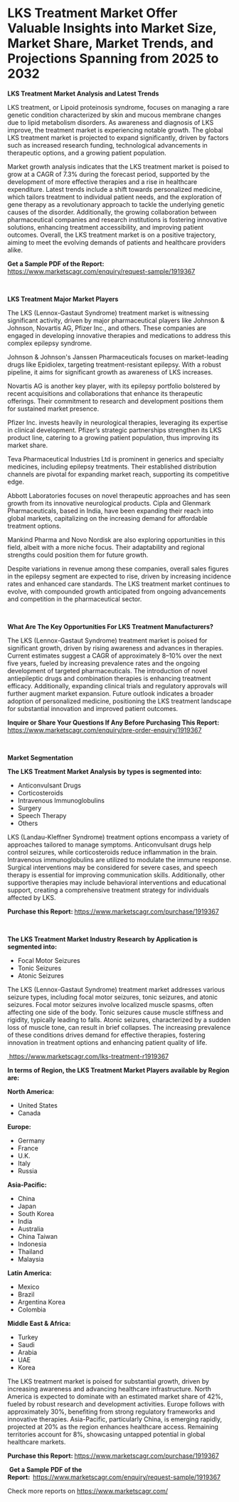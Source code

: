 <p><h1>LKS Treatment Market Offer Valuable Insights into Market Size, Market Share, Market Trends, and Projections Spanning from 2025 to 2032</h1></p><p><strong>LKS Treatment Market Analysis and Latest Trends</strong></p>
<p><p>LKS treatment, or Lipoid proteinosis syndrome, focuses on managing a rare genetic condition characterized by skin and mucous membrane changes due to lipid metabolism disorders. As awareness and diagnosis of LKS improve, the treatment market is experiencing notable growth. The global LKS treatment market is projected to expand significantly, driven by factors such as increased research funding, technological advancements in therapeutic options, and a growing patient population.</p><p>Market growth analysis indicates that the LKS treatment market is poised to grow at a CAGR of 7.3% during the forecast period, supported by the development of more effective therapies and a rise in healthcare expenditure. Latest trends include a shift towards personalized medicine, which tailors treatment to individual patient needs, and the exploration of gene therapy as a revolutionary approach to tackle the underlying genetic causes of the disorder. Additionally, the growing collaboration between pharmaceutical companies and research institutions is fostering innovative solutions, enhancing treatment accessibility, and improving patient outcomes. Overall, the LKS treatment market is on a positive trajectory, aiming to meet the evolving demands of patients and healthcare providers alike.</p></p>
<p><strong>Get a Sample PDF of the Report:&nbsp;</strong> <a href="https://www.marketscagr.com/enquiry/request-sample/1919367?utm_campaign=2031&utm_medium=2&utm_source=Github&utm_content=ia&utm_term=03032025&utm_id=lks-treatment">https://www.marketscagr.com/enquiry/request-sample/1919367</a></p>
<p>&nbsp;</p>
<p><strong>LKS Treatment Major Market Players</strong></p>
<p><p>The LKS (Lennox-Gastaut Syndrome) treatment market is witnessing significant activity, driven by major pharmaceutical players like Johnson & Johnson, Novartis AG, Pfizer Inc., and others. These companies are engaged in developing innovative therapies and medications to address this complex epilepsy syndrome.</p><p>Johnson & Johnson's Janssen Pharmaceuticals focuses on market-leading drugs like Epidiolex, targeting treatment-resistant epilepsy. With a robust pipeline, it aims for significant growth as awareness of LKS increases.</p><p>Novartis AG is another key player, with its epilepsy portfolio bolstered by recent acquisitions and collaborations that enhance its therapeutic offerings. Their commitment to research and development positions them for sustained market presence.</p><p>Pfizer Inc. invests heavily in neurological therapies, leveraging its expertise in clinical development. Pfizer’s strategic partnerships strengthen its LKS product line, catering to a growing patient population, thus improving its market share.</p><p>Teva Pharmaceutical Industries Ltd is prominent in generics and specialty medicines, including epilepsy treatments. Their established distribution channels are pivotal for expanding market reach, supporting its competitive edge.</p><p>Abbott Laboratories focuses on novel therapeutic approaches and has seen growth from its innovative neurological products. Cipla and Glenmark Pharmaceuticals, based in India, have been expanding their reach into global markets, capitalizing on the increasing demand for affordable treatment options.</p><p>Mankind Pharma and Novo Nordisk are also exploring opportunities in this field, albeit with a more niche focus. Their adaptability and regional strengths could position them for future growth.</p><p>Despite variations in revenue among these companies, overall sales figures in the epilepsy segment are expected to rise, driven by increasing incidence rates and enhanced care standards. The LKS treatment market continues to evolve, with compounded growth anticipated from ongoing advancements and competition in the pharmaceutical sector.</p></p>
<p>&nbsp;</p>
<p><strong>What Are The Key Opportunities For LKS Treatment Manufacturers?</strong></p>
<p><p>The LKS (Lennox-Gastaut Syndrome) treatment market is poised for significant growth, driven by rising awareness and advances in therapies. Current estimates suggest a CAGR of approximately 8–10% over the next five years, fueled by increasing prevalence rates and the ongoing development of targeted pharmaceuticals. The introduction of novel antiepileptic drugs and combination therapies is enhancing treatment efficacy. Additionally, expanding clinical trials and regulatory approvals will further augment market expansion. Future outlook indicates a broader adoption of personalized medicine, positioning the LKS treatment landscape for substantial innovation and improved patient outcomes.</p></p>
<p><strong>Inquire or Share Your Questions If Any Before Purchasing This Report:</strong> <a href="https://www.marketscagr.com/enquiry/pre-order-enquiry/1919367?utm_campaign=2031&utm_medium=2&utm_source=Github&utm_content=ia&utm_term=03032025&utm_id=lks-treatment">https://www.marketscagr.com/enquiry/pre-order-enquiry/1919367</a></p>
<p>&nbsp;</p>
<p><strong>Market Segmentation</strong></p>
<p><strong>The LKS Treatment Market Analysis by types is segmented into:</strong></p>
<p><ul><li>Anticonvulsant Drugs</li><li>Corticosteroids</li><li>Intravenous Immunoglobulins</li><li>Surgery</li><li>Speech Therapy</li><li>Others</li></ul></p>
<p><p>LKS (Landau-Kleffner Syndrome) treatment options encompass a variety of approaches tailored to manage symptoms. Anticonvulsant drugs help control seizures, while corticosteroids reduce inflammation in the brain. Intravenous immunoglobulins are utilized to modulate the immune response. Surgical interventions may be considered for severe cases, and speech therapy is essential for improving communication skills. Additionally, other supportive therapies may include behavioral interventions and educational support, creating a comprehensive treatment strategy for individuals affected by LKS.</p></p>
<p><strong>Purchase this Report:&nbsp;</strong><a href="https://www.marketscagr.com/purchase/1919367?utm_campaign=2031&utm_medium=2&utm_source=Github&utm_content=ia&utm_term=03032025&utm_id=lks-treatment">https://www.marketscagr.com/purchase/1919367</a></p>
<p>&nbsp;</p>
<p><strong>The LKS Treatment Market Industry Research by Application is segmented into:</strong></p>
<p><ul><li>Focal Motor Seizures</li><li>Tonic Seizures</li><li>Atonic Seizures</li></ul></p>
<p><p>The LKS (Lennox-Gastaut Syndrome) treatment market addresses various seizure types, including focal motor seizures, tonic seizures, and atonic seizures. Focal motor seizures involve localized muscle spasms, often affecting one side of the body. Tonic seizures cause muscle stiffness and rigidity, typically leading to falls. Atonic seizures, characterized by a sudden loss of muscle tone, can result in brief collapses. The increasing prevalence of these conditions drives demand for effective therapies, fostering innovation in treatment options and enhancing patient quality of life.</p></p>
<p><a href="https://www.marketscagr.com/lks-treatment-r1919367?utm_campaign=2031&utm_medium=2&utm_source=Github&utm_content=ia&utm_term=03032025&utm_id=lks-treatment">&nbsp;https://www.marketscagr.com/lks-treatment-r1919367</a></p>
<p><strong>In terms of Region, the LKS Treatment Market Players available by Region are:</strong></p>
<p>
    <p> <strong> North America: </strong>
        <ul>
            <li>United States</li>
            <li>Canada</li>
        </ul>
        </p> 
    <p> <strong> Europe: </strong>
        <ul>
            <li>Germany</li>
            <li>France</li>
            <li>U.K.</li>
            <li>Italy</li>
            <li>Russia</li>
        </ul>
        </p> 
    <p> <strong> Asia-Pacific: </strong>
        <ul>
            <li>China</li>
            <li>Japan</li>
            <li>South Korea</li>
            <li>India</li>
            <li>Australia</li>
            <li>China Taiwan</li>
            <li>Indonesia</li>
            <li>Thailand</li>
            <li>Malaysia</li>
        </ul>
        </p> 
    <p> <strong> Latin America: </strong>
        <ul>
            <li>Mexico</li>
            <li>Brazil</li>
            <li>Argentina Korea</li>
            <li>Colombia</li>
        </ul>
        </p> 
    <p> <strong> Middle East & Africa: </strong>
        <ul>
            <li>Turkey</li>
            <li>Saudi</li>
            <li>Arabia</li>
            <li>UAE</li>
            <li>Korea</li>
        </ul>
    </p>
    </p>
<p><p>The LKS treatment market is poised for substantial growth, driven by increasing awareness and advancing healthcare infrastructure. North America is expected to dominate with an estimated market share of 42%, fueled by robust research and development activities. Europe follows with approximately 30%, benefiting from strong regulatory frameworks and innovative therapies. Asia-Pacific, particularly China, is emerging rapidly, projected at 20% as the region enhances healthcare access. Remaining territories account for 8%, showcasing untapped potential in global healthcare markets.</p></p>
<p><strong>Purchase this Report: </strong><a href="https://www.marketscagr.com/purchase/1919367?utm_campaign=2031&utm_medium=2&utm_source=Github&utm_content=ia&utm_term=03032025&utm_id=lks-treatment">https://www.marketscagr.com/purchase/1919367</a></p>
<p>&nbsp;<strong>Get a Sample PDF of the Report:&nbsp;&nbsp;</strong><a href="https://www.marketscagr.com/enquiry/request-sample/1919367?utm_campaign=2031&utm_medium=2&utm_source=Github&utm_content=ia&utm_term=03032025&utm_id=lks-treatment">https://www.marketscagr.com/enquiry/request-sample/1919367</a></p>
<p><strong></strong></p>
<p>Check more reports on <a href="https://www.marketscagr.com/?utm_campaign=2031&utm_medium=2&utm_source=Github&utm_content=ia&utm_term=03032025&utm_id=lks-treatment">https://www.marketscagr.com/</a></p>